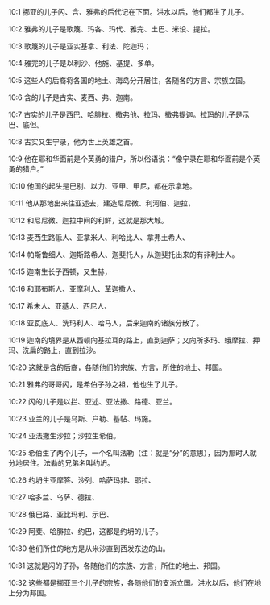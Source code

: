 <a id="1"></a>10:1  挪亚的儿子闪、含、雅弗的后代记在下面。洪水以后，他们都生了儿子。  

<a id="2"></a>10:2  雅弗的儿子是歌篾、玛各、玛代、雅完、土巴、米设、提拉。  

<a id="3"></a>10:3  歌篾的儿子是亚实基拿、利法、陀迦玛；  

<a id="4"></a>10:4  雅完的儿子是以利沙、他施、基提、多单。  

<a id="5"></a>10:5  这些人的后裔将各国的地土、海岛分开居住，各随各的方言、宗族立国。  

<a id="6"></a>10:6  含的儿子是古实、麦西、弗、迦南。  

<a id="7"></a>10:7  古实的儿子是西巴、哈腓拉、撒弗他、拉玛、撒弗提迦。拉玛的儿子是示巴、底但。  

<a id="8"></a>10:8  古实又生宁录，他为世上英雄之首。  

<a id="9"></a>10:9  他在耶和华面前是个英勇的猎户，所以俗语说：“像宁录在耶和华面前是个英勇的猎户。”  

<a id="10"></a>10:10  他国的起头是巴别、以力、亚甲、甲尼，都在示拿地。  

<a id="11"></a>10:11  他从那地出来往亚述去，建造尼尼微、利河伯、迦拉，  

<a id="12"></a>10:12  和尼尼微、迦拉中间的利鲜，这就是那大城。  

<a id="13"></a>10:13  麦西生路低人、亚拿米人、利哈比人、拿弗土希人、  

<a id="14"></a>10:14  帕斯鲁细人、迦斯路希人、迦斐托人，从迦斐托出来的有非利士人。  

<a id="15"></a>10:15  迦南生长子西顿，又生赫，  

<a id="16"></a>10:16  和耶布斯人、亚摩利人、革迦撒人、  

<a id="17"></a>10:17  希未人、亚基人、西尼人、  

<a id="18"></a>10:18  亚瓦底人、洗玛利人、哈马人，后来迦南的诸族分散了。  

<a id="19"></a>10:19  迦南的境界是从西顿向基拉耳的路上，直到迦萨；又向所多玛、蛾摩拉、押玛、洗扁的路上，直到拉沙。  

<a id="20"></a>10:20  这就是含的后裔，各随他们的宗族、方言，所住的地土、邦国。  

<a id="21"></a>10:21  雅弗的哥哥闪，是希伯子孙之祖，他也生了儿子。  

<a id="22"></a>10:22  闪的儿子是以拦、亚述、亚法撒、路德、亚兰。  

<a id="23"></a>10:23  亚兰的儿子是乌斯、户勒、基帖、玛施。  

<a id="24"></a>10:24  亚法撒生沙拉；沙拉生希伯。  

<a id="25"></a>10:25  希伯生了两个儿子，一个名叫法勒（注：就是“分”的意思），因为那时人就分地居住。法勒的兄弟名叫约坍。  

<a id="26"></a>10:26  约坍生亚摩答、沙列、哈萨玛非、耶拉、  

<a id="27"></a>10:27  哈多兰、乌萨、德拉、  

<a id="28"></a>10:28  俄巴路、亚比玛利、示巴、  

<a id="29"></a>10:29  阿斐、哈腓拉、约巴，这都是约坍的儿子。  

<a id="30"></a>10:30  他们所住的地方是从米沙直到西发东边的山。  

<a id="31"></a>10:31  这就是闪的子孙，各随他们的宗族、方言，所住的地土、邦国。  

<a id="32"></a>10:32  这些都是挪亚三个儿子的宗族，各随他们的支派立国。洪水以后，他们在地上分为邦国。  
